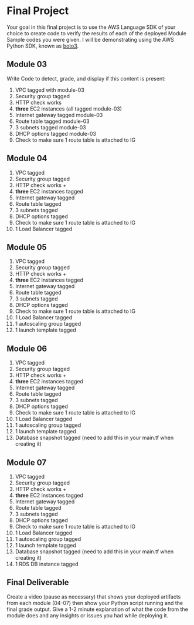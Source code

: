 # Final Project

Your goal in this final project is to use the AWS Language SDK of your choice to create code to verify the results of each of the deployed Module Sample codes you were given. I will be demonstrating using the AWS Python SDK, known as [boto3](https://boto3.amazonaws.com/v1/documentation/api/latest/index.html "webpage for AWS sdk boto3").

## Module 03

Write Code to detect, grade, and display if this content is present:

1) VPC tagged with module-03
1) Security group tagged
1) HTTP check works
1) **three** EC2 instances (all tagged module-03) 
1) Internet gateway tagged module-03
1) Route table tagged module-03
1) 3 subnets tagged module-03 
1) DHCP options tagged module-03
1) Check to make sure 1 route table is attached to IG

## Module 04

1) VPC tagged
1) Security group tagged
1) HTTP check works +
1) **three** EC2 instances tagged
1) Internet gateway tagged
1) Route table tagged
1) 3 subnets tagged 
1) DHCP options tagged
1) Check to make sure 1 route table is attached to IG
1) 1 Load Balancer tagged

## Module 05

1) VPC tagged
1) Security group tagged
1) HTTP check works +
1) **three** EC2 instances tagged
1) Internet gateway tagged
1) Route table tagged
1) 3 subnets tagged 
1) DHCP options tagged
1) Check to make sure 1 route table is attached to IG
1) 1 Load Balancer tagged
1) 1 autoscaling group tagged
1) 1 launch template tagged

## Module 06

1) VPC tagged
1) Security group tagged
1) HTTP check works +
1) **three** EC2 instances tagged
1) Internet gateway tagged
1) Route table tagged
1) 3 subnets tagged 
1) DHCP options tagged
1) Check to make sure 1 route table is attached to IG
1) 1 Load Balancer tagged
1) 1 autoscaling group tagged
1) 1 launch template tagged
1) Database snapshot tagged (need to add this in your main.tf when creating it)

## Module 07

1) VPC tagged
1) Security group tagged
1) HTTP check works +
1) **three** EC2 instances tagged
1) Internet gateway tagged
1) Route table tagged
1) 3 subnets tagged 
1) DHCP options tagged
1) Check to make sure 1 route table is attached to IG
1) 1 Load Balancer tagged
1) 1 autoscaling group tagged
1) 1 launch template tagged
1) Database snapshot tagged (need to add this in your main.tf when creating it)
1) 1 RDS DB instance tagged

## Final Deliverable
 
Create a video (pause as necessary) that shows your deployed artifacts from each module (04-07) then show your Python script running and the final grade output. Give a 1-2 minute explanation of what the code from the module does and any insights or issues you had while deploying it.
